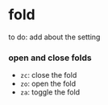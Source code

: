# fold
to do: add about the setting

### open and close folds
* `zc`: close the fold
* `zo`: open the fold
* `za`: toggle the fold
